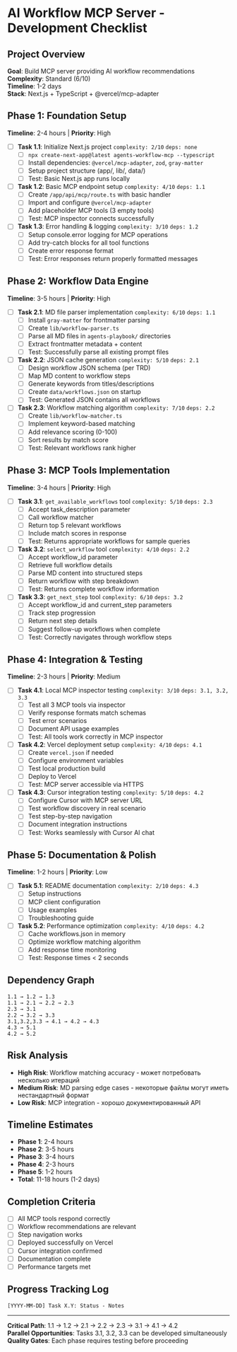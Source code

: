 # AI Workflow MCP Server - Development Checklist

## Project Overview
**Goal**: Build MCP server providing AI workflow recommendations  
**Complexity**: Standard (6/10)  
**Timeline**: 1-2 days  
**Stack**: Next.js + TypeScript + @vercel/mcp-adapter  

## Phase 1: Foundation Setup
**Timeline**: 2-4 hours | **Priority**: High

- [ ] **Task 1.1**: Initialize Next.js project `complexity: 2/10` `deps: none`
  - [ ] `npx create-next-app@latest agents-workflow-mcp --typescript`
  - [ ] Install dependencies: `@vercel/mcp-adapter`, `zod`, `gray-matter`
  - [ ] Setup project structure (app/, lib/, data/)
  - [ ] Test: Basic Next.js app runs locally

- [ ] **Task 1.2**: Basic MCP endpoint setup `complexity: 4/10` `deps: 1.1`
  - [ ] Create `/app/api/mcp/route.ts` with basic handler
  - [ ] Import and configure `@vercel/mcp-adapter`
  - [ ] Add placeholder MCP tools (3 empty tools)
  - [ ] Test: MCP inspector connects successfully

- [ ] **Task 1.3**: Error handling & logging `complexity: 3/10` `deps: 1.2`
  - [ ] Setup console.error logging for MCP operations
  - [ ] Add try-catch blocks for all tool functions
  - [ ] Create error response format
  - [ ] Test: Error responses return properly formatted messages

## Phase 2: Workflow Data Engine
**Timeline**: 3-5 hours | **Priority**: High

- [ ] **Task 2.1**: MD file parser implementation `complexity: 6/10` `deps: 1.1`
  - [ ] Install `gray-matter` for frontmatter parsing
  - [ ] Create `lib/workflow-parser.ts`
  - [ ] Parse all MD files in `agents-playbook/` directories
  - [ ] Extract frontmatter metadata + content
  - [ ] Test: Successfully parse all existing prompt files

- [ ] **Task 2.2**: JSON cache generation `complexity: 5/10` `deps: 2.1`
  - [ ] Design workflow JSON schema (per TRD)
  - [ ] Map MD content to workflow steps
  - [ ] Generate keywords from titles/descriptions
  - [ ] Create `data/workflows.json` on startup
  - [ ] Test: Generated JSON contains all workflows

- [ ] **Task 2.3**: Workflow matching algorithm `complexity: 7/10` `deps: 2.2`
  - [ ] Create `lib/workflow-matcher.ts`
  - [ ] Implement keyword-based matching
  - [ ] Add relevance scoring (0-100)
  - [ ] Sort results by match score
  - [ ] Test: Relevant workflows rank higher

## Phase 3: MCP Tools Implementation
**Timeline**: 3-4 hours | **Priority**: High

- [ ] **Task 3.1**: `get_available_workflows` tool `complexity: 5/10` `deps: 2.3`
  - [ ] Accept task_description parameter
  - [ ] Call workflow matcher
  - [ ] Return top 5 relevant workflows
  - [ ] Include match scores in response
  - [ ] Test: Returns appropriate workflows for sample queries

- [ ] **Task 3.2**: `select_workflow` tool `complexity: 4/10` `deps: 2.2`
  - [ ] Accept workflow_id parameter
  - [ ] Retrieve full workflow details
  - [ ] Parse MD content into structured steps
  - [ ] Return workflow with step breakdown
  - [ ] Test: Returns complete workflow information

- [ ] **Task 3.3**: `get_next_step` tool `complexity: 6/10` `deps: 3.2`
  - [ ] Accept workflow_id and current_step parameters
  - [ ] Track step progression
  - [ ] Return next step details
  - [ ] Suggest follow-up workflows when complete
  - [ ] Test: Correctly navigates through workflow steps

## Phase 4: Integration & Testing
**Timeline**: 2-3 hours | **Priority**: Medium

- [ ] **Task 4.1**: Local MCP inspector testing `complexity: 3/10` `deps: 3.1, 3.2, 3.3`
  - [ ] Test all 3 MCP tools via inspector
  - [ ] Verify response formats match schemas
  - [ ] Test error scenarios
  - [ ] Document API usage examples
  - [ ] Test: All tools work correctly in MCP inspector

- [ ] **Task 4.2**: Vercel deployment setup `complexity: 4/10` `deps: 4.1`
  - [ ] Create `vercel.json` if needed
  - [ ] Configure environment variables
  - [ ] Test local production build
  - [ ] Deploy to Vercel
  - [ ] Test: MCP server accessible via HTTPS

- [ ] **Task 4.3**: Cursor integration testing `complexity: 5/10` `deps: 4.2`
  - [ ] Configure Cursor with MCP server URL
  - [ ] Test workflow discovery in real scenario
  - [ ] Test step-by-step navigation
  - [ ] Document integration instructions
  - [ ] Test: Works seamlessly with Cursor AI chat

## Phase 5: Documentation & Polish
**Timeline**: 1-2 hours | **Priority**: Low

- [ ] **Task 5.1**: README documentation `complexity: 2/10` `deps: 4.3`
  - [ ] Setup instructions
  - [ ] MCP client configuration
  - [ ] Usage examples
  - [ ] Troubleshooting guide

- [ ] **Task 5.2**: Performance optimization `complexity: 4/10` `deps: 4.2`
  - [ ] Cache workflows.json in memory
  - [ ] Optimize workflow matching algorithm
  - [ ] Add response time monitoring
  - [ ] Test: Response times < 2 seconds

## Dependency Graph
```
1.1 → 1.2 → 1.3
1.1 → 2.1 → 2.2 → 2.3
2.3 → 3.1
2.2 → 3.2 → 3.3
3.1,3.2,3.3 → 4.1 → 4.2 → 4.3
4.3 → 5.1
4.2 → 5.2
```

## Risk Analysis
- **High Risk**: Workflow matching accuracy - может потребовать несколько итераций
- **Medium Risk**: MD parsing edge cases - некоторые файлы могут иметь нестандартный формат
- **Low Risk**: MCP integration - хорошо документированный API

## Timeline Estimates
- **Phase 1**: 2-4 hours
- **Phase 2**: 3-5 hours  
- **Phase 3**: 3-4 hours
- **Phase 4**: 2-3 hours
- **Phase 5**: 1-2 hours
- **Total**: 11-18 hours (1-2 days)

## Completion Criteria
- [ ] All MCP tools respond correctly
- [ ] Workflow recommendations are relevant
- [ ] Step navigation works
- [ ] Deployed successfully on Vercel
- [ ] Cursor integration confirmed
- [ ] Documentation complete
- [ ] Performance targets met

## Progress Tracking Log
```
[YYYY-MM-DD] Task X.Y: Status - Notes
```

---
**Critical Path**: 1.1 → 1.2 → 2.1 → 2.2 → 2.3 → 3.1 → 4.1 → 4.2  
**Parallel Opportunities**: Tasks 3.1, 3.2, 3.3 can be developed simultaneously  
**Quality Gates**: Each phase requires testing before proceeding 